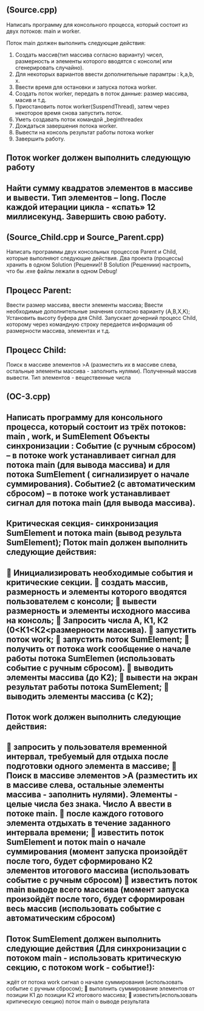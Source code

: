 (Source.cpp) 
-
Написать программу для консольного процесса, который состоит из двух потоков: main и worker.

Поток main должен выполнить следующие действия:
1. Создать массив(тип массива согласно варианту) чисел, размерность и элементы которого вводятся с
консоли( или сгенерировать случайно).
2. Для некоторых вариантов ввести дополнительные парамтры : k,a,b, х.
3. Ввести время для остановки и запуска потока worker.
4. Создать поток worker, передать в поток данные: размер маcсива, масив и т.д.
5. Приостановить поток worker(SuspendThread), затем через некоторое время снова запустить поток.
6. Уметь создавать поток командой _beginthreadex
7. Дождаться завершения потока worker.
8. Вывести на консоль результат работы потока worker
9. Завершить работу.
 
Поток worker должен выполнить следующую работу
-
Найти сумму квадратов элементов в массиве и вывести. Тип элементов – long. После каждой итерации цикла -
«спать» 12 миллисекунд. Завершить свою работу.
-
(Source_Child.cpp и Source_Parent.cpp) 
-
Написать программы двух консольных процессов Parent и Child, которые выполняют следующие действия.
Два проекта (процессы) хранить в одном Solution (Решении)!
В Solution (Решениии) настроить, что бы .exe файлы лежали в одном Debug!

Процесс Parent: 
-
Ввести размер массива, ввести элементы массива;
Ввести необходимые дополнительные значения согласно варианту (A,B,X,K);
Установить высоту буфера для Сhild.
Запускает дочерний процесс Child, которому через командную строку передается информация об
размерности массива, элементах и т.д. 

Процесс Child:
-
Поиск в массиве элементов >A (разместить их в массиве слева, остальные элементы массива -
заполнить нулями). Полученный массив вывести. Тип элементов - вещественные числа

(ОС-3.срр)
-
Написать программу для консольного процесса, который состоит из трёх потоков: main , work, и SumElement
 Объекты синхронизации :
Событие (с ручным сбросом) – в потоке work устанавливает сигнал для потока main (для вывода массива) и
для потока SumElement ( сигнализирует о начале суммирования).
Событие2 (с автоматическим сбросом) – в потоке work устанавливает сигнал для потока main (для вывода
массива).
-
Критическая секция- синхронизация SumElement и потока main (вывод результа SumElement);
Поток main должен выполнить следующие действия:
-
 Инициализировать необходимые события и критические секции.
 создать массив, размерность и элементы которого вводятся пользователем с консоли;
 вывести размерность и элементы исходного массива на консоль;
 Запросить числа А, К1, К2 (0<К1<К2<размерности массива).
 запустить поток work;
 запустить поток SumElement;
 получить от потока work сообщение о начале работы потока SumElemen (использовать событие с ручным
сбросом).
 выводить элементы массива (до K2);
 вывести на экран результат работы потока SumElement;
 выводить элементы массива (c K2);
-
Поток work должен выполнить следующие действия:
-
 запросить у пользователя временной интервал, требуемый для отдыха после подготовки одного элемента в
массиве;
 Поиск в массиве элементов >A (разместить их в массиве слева, остальные элементы массива - заполнить
нулями). Элементы - целые числа без знака. Число A ввести в потоке main.
 после каждого готового элемента отдыхать в течение заданного интервала времени;
 известить поток SumElement и поток main о начале суммирования (момент запуска произойдёт после того,
будет сформировано К2 элементов итогового массива (использовать событие с ручным сбросом)
 известить поток main выводе всего массива (момент запуска произойдёт после того, будет сформирован весь
массив (использовать событие с автоматическим сбросом)
-
Поток SumElement должен выполнить следующие действия (Для синхронизации с потоком main - использовать
критическую секцию, с потоком work - событие!):
-
ждёт от потока work сигнал о начале суммирования (использовать событие с ручным сбросом);
 выполнить суммирование элементов от позиции К1 до позиции К2 итогового массива;
 известить(использовать критическую секцию) поток main о выводе результата
